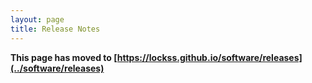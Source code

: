 ```yaml
---
layout: page
title: Release Notes
---
```


**This page has moved to [https://lockss.github.io/software/releases](../software/releases)**
